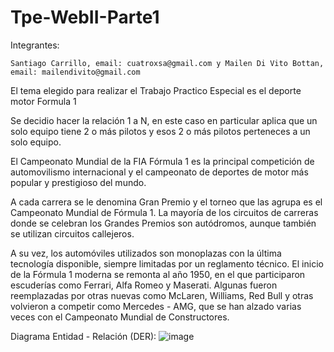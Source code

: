 # Tpe-WebII-Parte1

Integrantes: 

    Santiago Carrillo, email: cuatroxsa@gmail.com y Mailen Di Vito Bottan, email: mailendivito@gmail.com

El tema elegido para realizar el Trabajo Practico Especial es el deporte motor Formula 1


Se decidio hacer la relación 1 a N, en este caso en particular aplica que un solo equipo tiene 2 o más pilotos y esos 2 o más pilotos perteneces a un solo equipo.

El Campeonato Mundial de la FIA Fórmula 1 es la principal competición de automovilismo internacional y el campeonato de deportes de motor más popular y prestigioso del mundo.


A cada carrera se le denomina Gran Premio y el torneo que las agrupa es el Campeonato Mundial de Fórmula 1. La mayoría de los circuitos de carreras donde se celebran los Grandes Premios 
son autódromos, aunque también se utilizan circuitos callejeros.


A su vez, los automóviles utilizados son monoplazas con la última tecnología disponible, siempre limitadas por un reglamento técnico.
El inicio de la Fórmula 1 moderna se remonta al año 1950, en el que participaron escuderías como Ferrari, Alfa Romeo y Maserati. 
Algunas fueron reemplazadas por otras nuevas como McLaren, Williams, Red Bull y otras volvieron a competir como Mercedes - AMG, que se han alzado varias veces con el Campeonato Mundial de Constructores.


Diagrama Entidad - Relación (DER):
  ![image](https://github.com/MailenDV/Tpe-WebII-Parte1/assets/111664125/f9f0a6a5-29ec-4032-b057-bf1414fa2daf)
